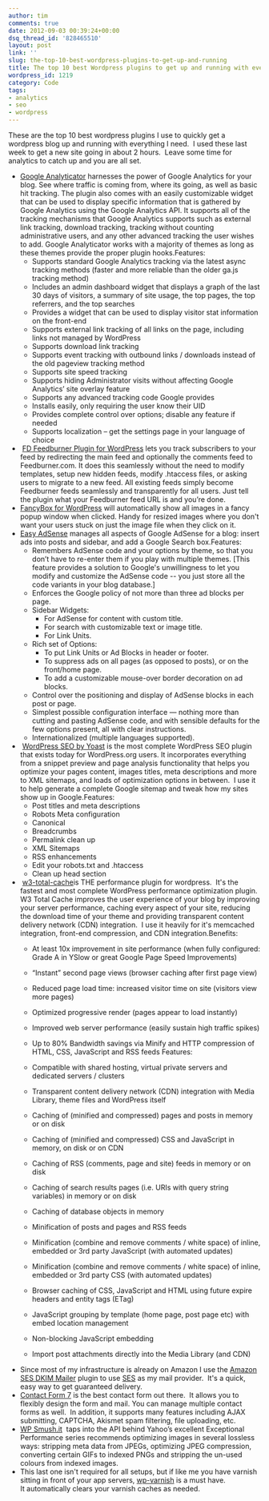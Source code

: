 ```yaml
---
author: tim
comments: true
date: 2012-09-03 00:39:24+00:00
dsq_thread_id: '828465510'
layout: post
link: ''
slug: the-top-10-best-wordpress-plugins-to-get-up-and-running
title: The top 10 best Wordpress plugins to get up and running with everything you need.
wordpress_id: 1219
category: Code
tags:
- analytics
- seo
- wordpress
---
```


These are the top 10 best wordpress plugins I use to quickly get a wordpress
blog up and running with everything I need.  I used these last week to get a
new site going in about 2 hours.  Leave some time for analytics to catch up
and you are all set.

  * [Google Analyticator](http://ronaldheft.com/code/analyticator/) harnesses the power of Google Analytics for your blog. See where traffic is coming from, where its going, as well as basic hit tracking. The plugin also comes with an easily customizable widget that can be used to display specific information that is gathered by Google Analytics using the Google Analytics API. It supports all of the tracking mechanisms that Google Analytics supports such as external link tracking, download tracking, tracking without counting administrative users, and any other advanced tracking the user wishes to add. Google Analyticator works with a majority of themes as long as these themes provide the proper plugin hooks.Features: 
    * Supports standard Google Analytics tracking via the latest async tracking methods (faster and more reliable than the older ga.js tracking method)
    * Includes an admin dashboard widget that displays a graph of the last 30 days of visitors, a summary of site usage, the top pages, the top referrers, and the top searches
    * Provides a widget that can be used to display visitor stat information on the front-end
    * Supports external link tracking of all links on the page, including links not managed by WordPress
    * Supports download link tracking
    * Supports event tracking with outbound links / downloads instead of the old pageview tracking method
    * Supports site speed tracking
    * Supports hiding Administrator visits without affecting Google Analytics’ site overlay feature
    * Supports any advanced tracking code Google provides
    * Installs easily, only requiring the user know their UID
    * Provides complete control over options; disable any feature if needed
    * Supports localization – get the settings page in your language of choice
  *  [FD Feedburner Plugin for WordPress](http://flagrantdisregard.com/feedburner/) lets you track subscribers to your feed by redirecting the main feed and optionally the comments feed to Feedburner.com. It does this seamlessly without the need to modify templates, setup new hidden feeds, modify .htaccess files, or asking users to migrate to a new feed. All existing feeds simply become Feedburner feeds seamlessly and transparently for all users. Just tell the plugin what your Feedburner feed URL is and you’re done.
  * [FancyBox for WordPress](http://plugins.josepardilla.com/fancybox-for-wordpress/) will automatically show all images in a fancy popup window when clicked. Handy for resized images where you don't want your users stuck on just the image file when they click on it.
  * [Easy AdSense](http://www.thulasidas.com/plugins/easy-adsense) manages all aspects of Google AdSense for a blog: insert ads into posts and sidebar, and add a Google Search box.Features: 
    * Remembers AdSense code and your options by theme, so that you don’t have to re-enter them if you play with multiple themes. [This feature provides a solution to Google's unwillingness to let you modify and customize the AdSense code -- you just store all the code variants in your blog database.]
    * Enforces the Google policy of not more than three ad blocks per page.
    * Sidebar Widgets: 
      * For AdSense for content with custom title.
      * For search with customizable text or image title.
      * For Link Units.
    * Rich set of Options: 
      * To put Link Units or Ad Blocks in header or footer.
      * To suppress ads on all pages (as opposed to posts), or on the front/home page.
      * To add a customizable mouse-over border decoration on ad blocks.
    * Control over the positioning and display of AdSense blocks in each post or page.
    * Simplest possible configuration interface — nothing more than cutting and pasting AdSense code, and with sensible defaults for the few options present, all with clear instructions.
    * Internationalized (multiple languages supported).
  *  [WordPress SEO by Yoast](http://yoast.com/wordpress/seo/) is the most complete WordPress SEO plugin that exists today for WordPress.org users. It incorporates everything from a snippet preview and page analysis functionality that helps you optimize your pages content, images titles, meta descriptions and more to XML sitemaps, and loads of optimization options in between.  I use it to help generate a complete Google sitemap and tweak how my sites show up in Google.Features: 
    * Post titles and meta descriptions
    * Robots Meta configuration
    * Canonical
    * Breadcrumbs
    * Permalink clean up
    * XML Sitemaps
    * RSS enhancements
    * Edit your robots.txt and .htaccess
    * Clean up head section
  *  [w3-total-cache](http://www.w3-edge.com/wordpress-plugins/w3-total-cache/)is THE performance plugin for wordpress.  It's the fastest and most complete WordPress performance optimization plugin. W3 Total Cache improves the user experience of your blog by improving your server performance, caching every aspect of your site, reducing the download time of your theme and providing transparent content delivery network (CDN) integration.  I use it heavily for it's memcached integration, front-end compression, and CDN integration.Benefits: 
    * At least 10x improvement in site performance (when fully configured: Grade A in YSlow or great Google Page Speed Improvements)
    * “Instant” second page views (browser caching after first page view)
    * Reduced page load time: increased visitor time on site (visitors view more pages)
    * Optimized progressive render (pages appear to load instantly)
    * Improved web server performance (easily sustain high traffic spikes)
    * Up to 80% Bandwidth savings via Minify and HTTP compression of HTML, CSS, JavaScript and RSS feeds
Features:

    * Compatible with shared hosting, virtual private servers and dedicated servers / clusters
    * Transparent content delivery network (CDN) integration with Media Library, theme files and WordPress itself
    * Caching of (minified and compressed) pages and posts in memory or on disk
    * Caching of (minified and compressed) CSS and JavaScript in memory, on disk or on CDN
    * Caching of RSS (comments, page and site) feeds in memory or on disk
    * Caching of search results pages (i.e. URIs with query string variables) in memory or on disk
    * Caching of database objects in memory
    * Minification of posts and pages and RSS feeds
    * Minification (combine and remove comments / white space) of inline, embedded or 3rd party JavaScript (with automated updates)
    * Minification (combine and remove comments / white space) of inline, embedded or 3rd party CSS (with automated updates)
    * Browser caching of CSS, JavaScript and HTML using future expire headers and entity tags (ETag)
    * JavaScript grouping by template (home page, post page etc) with embed location management
    * Non-blocking JavaScript embedding
    * Import post attachments directly into the Media Library (and CDN)
  * Since most of my infrastructure is already on Amazon I use the [Amazon SES DKIM Mailer](http://wordpress.org/extend/plugins/amazon-ses-and-dkim-mailer/) plugin to use [SES](http://aws.amazon.com/ses/) as my mail provider.  It's a quick, easy way to get guaranteed delivery.
  * [Contact Form 7](http://contactform7.com/) is the best contact form out there.  It allows you to flexibly design the form and mail. You can manage multiple contact forms as well.  In addition, it supports many features including AJAX submitting, CAPTCHA, Akismet spam filtering, file uploading, etc.
  * [WP Smush.it](http://dialect.ca/code/wp-smushit/)  taps into the API behind Yahoo’s excellent Exceptional Performance series recommends optimizing images in several lossless ways: stripping meta data from JPEGs, optimizing JPEG compression, converting certain GIFs to indexed PNGs and stripping the un-used colours from indexed images.
  * This last one isn't required for all setups, but if like me you have varnish sitting in front of your app servers, [wp-varnish](https://github.com/pkhamre/wp-varnish ) is a must have. It automatically clears your varnish caches as needed.
